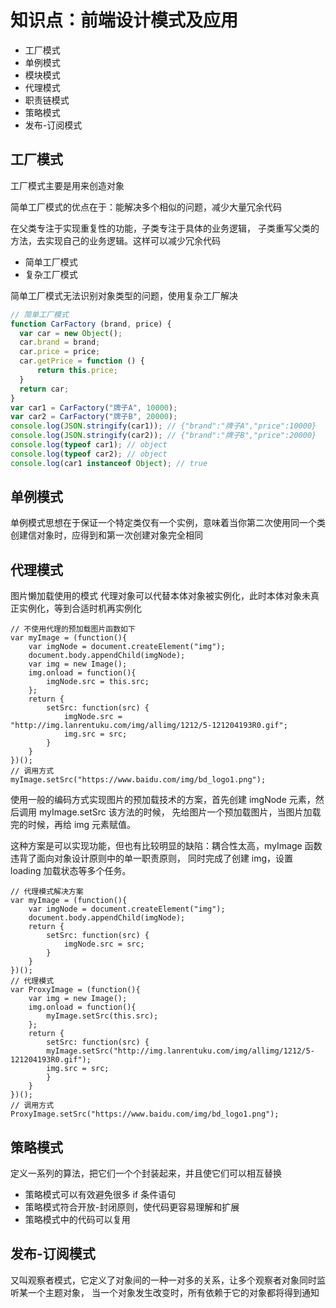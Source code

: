 # 知识点：前端设计模式及应用

- 工厂模式
- 单例模式
- 模块模式
- 代理模式
- 职责链模式
- 策略模式
- 发布-订阅模式

## 工厂模式

工厂模式主要是用来创造对象

简单工厂模式的优点在于：能解决多个相似的问题，减少大量冗余代码

在父类专注于实现重复性的功能，子类专注于具体的业务逻辑，
子类重写父类的方法，去实现自己的业务逻辑。这样可以减少冗余代码

- 简单工厂模式
- 复杂工厂模式

简单工厂模式无法识别对象类型的问题，使用复杂工厂解决

```js
// 简单工厂模式
function CarFactory (brand, price) {
  var car = new Object();
  car.brand = brand;
  car.price = price;
  car.getPrice = function () {
      return this.price;
  }
  return car;
}
var car1 = CarFactory("牌子A", 10000);
var car2 = CarFactory("牌子B", 20000);
console.log(JSON.stringify(car1)); // {"brand":"牌子A","price":10000}
console.log(JSON.stringify(car2)); // {"brand":"牌子B","price":20000}
console.log(typeof car1); // object
console.log(typeof car2); // object
console.log(car1 instanceof Object); // true
```

## 单例模式

单例模式思想在于保证一个特定类仅有一个实例，意味着当你第二次使用同一个类创建信对象时，应得到和第一次创建对象完全相同

## 代理模式

图片懒加载使用的模式
代理对象可以代替本体对象被实例化，此时本体对象未真正实例化，等到合适时机再实例化

```
// 不使用代理的预加载图片函数如下
var myImage = (function(){
    var imgNode = document.createElement("img");
    document.body.appendChild(imgNode);
    var img = new Image();
    img.onload = function(){
        imgNode.src = this.src;
    };
    return {
        setSrc: function(src) {
            imgNode.src = "http://img.lanrentuku.com/img/allimg/1212/5-121204193R0.gif";
            img.src = src;
        }
    }
})();
// 调用方式
myImage.setSrc("https://www.baidu.com/img/bd_logo1.png");
```

使用一般的编码方式实现图片的预加载技术的方案，首先创建 imgNode 元素，然后调用 myImage.setSrc 该方法的时候，
先给图片一个预加载图片，当图片加载完的时候，再给 img 元素赋值。

这种方案是可以实现功能，但也有比较明显的缺陷：耦合性太高，myImage 函数违背了面向对象设计原则中的单一职责原则，
同时完成了创建 img，设置 loading 加载状态等多个任务。

```
// 代理模式解决方案
var myImage = (function(){
    var imgNode = document.createElement("img");
    document.body.appendChild(imgNode);
    return {
        setSrc: function(src) {
            imgNode.src = src;
        }
    }
})();
// 代理模式
var ProxyImage = (function(){
    var img = new Image();
    img.onload = function(){
        myImage.setSrc(this.src);
    };
    return {
        setSrc: function(src) {
        myImage.setSrc("http://img.lanrentuku.com/img/allimg/1212/5-121204193R0.gif");
        img.src = src;
        }
    }
})();
// 调用方式
ProxyImage.setSrc("https://www.baidu.com/img/bd_logo1.png");
```

## 策略模式

定义一系列的算法，把它们一个个封装起来，并且使它们可以相互替换

- 策略模式可以有效避免很多 if 条件语句
- 策略模式符合开放-封闭原则，使代码更容易理解和扩展
- 策略模式中的代码可以复用

## 发布-订阅模式

又叫观察者模式，它定义了对象间的一种一对多的关系，让多个观察者对象同时监听某一个主题对象，
当一个对象发生改变时，所有依赖于它的对象都将得到通知
